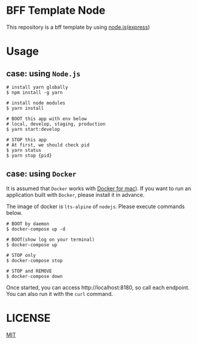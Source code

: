 # BFF Template Node

This repository is a bff template by using [node.js](https://nodejs.org/en/)([express](https://expressjs.com/))

# Usage

## case: using `Node.js`

```
# install yarn globally
$ npm install -g yarn

# install node modules
$ yarn install

# BOOT this app with env below
# local, develop, staging, production
$ yarn start:develop

# STOP this app
# At first, we should check pid
$ yarn status
$ yarn stop {pid}
```

## case: using `Docker`

It is assumed that `Docker` works with [Docker for mac](https://docs.docker.com/docker-for-mac/)).
If you want to run an application built with `Docker`, please install it in advance.

The image of docker is `lts-alpine` of `nodejs`.
Please execute commands below.

```
# BOOT by daemon
$ docker-compose up -d

# BOOT(show log on your terminal)
$ docker-compose up

# STOP only
$ docker-compose stop

# STOP and REMOVE
$ docker-compose down
```

Once started, you can access http://localhost:8180, so call each endpoint. You can also run it with the `curl` command.

# LICENSE
[MIT](https://github.com/k-kuwahara/bff-template-node/blob/master/LICENSE)
